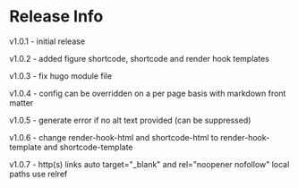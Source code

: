 # Release Info

v1.0.1 - initial release

v1.0.2 - added figure shortcode, shortcode and render hook templates

v1.0.3 - fix hugo module file

v1.0.4 - config can be overridden on a per page basis with markdown front matter

v1.0.5 - generate error if no alt text provided (can be suppressed)

v1.0.6 - change render-hook-html and shortcode-html to render-hook-template and shortcode-template

v1.0.7 - http(s) links auto target="_blank" and rel="noopener nofollow" local paths use relref
